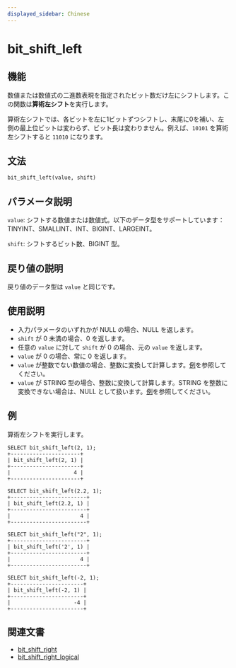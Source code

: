 ```yaml
---
displayed_sidebar: Chinese
---
```


# bit_shift_left

## 機能

数値または数値式の二進数表現を指定されたビット数だけ左にシフトします。この関数は**算術左シフト**を実行します。

算術左シフトでは、各ビットを左に1ビットずつシフトし、末尾に0を補い、左側の最上位ビットは変わらず、ビット長は変わりません。例えば、`10101` を算術左シフトすると `11010` になります。

## 文法

```Haskell
bit_shift_left(value, shift)
```

## パラメータ説明

`value`: シフトする数値または数値式。以下のデータ型をサポートしています：TINYINT、SMALLINT、INT、BIGINT、LARGEINT。

`shift`: シフトするビット数、BIGINT 型。

## 戻り値の説明

戻り値のデータ型は `value` と同じです。

## 使用説明

- 入力パラメータのいずれかが NULL の場合、NULL を返します。
- `shift` が 0 未満の場合、0 を返します。
- 任意の `value` に対して `shift` が 0 の場合、元の `value` を返します。
- `value` が 0 の場合、常に 0 を返します。
- `value` が整数でない数値の場合、整数に変換して計算します。[例](#例)を参照してください。
- `value` が STRING 型の場合、整数に変換して計算します。STRING を整数に変換できない場合は、NULL として扱います。[例](#例)を参照してください。

## 例

算術左シフトを実行します。

```Plain
SELECT bit_shift_left(2, 1);
+----------------------+
| bit_shift_left(2, 1) |
+----------------------+
|                    4 |
+----------------------+

SELECT bit_shift_left(2.2, 1);
+------------------------+
| bit_shift_left(2.2, 1) |
+------------------------+
|                      4 |
+------------------------+

SELECT bit_shift_left("2", 1);
+------------------------+
| bit_shift_left('2', 1) |
+------------------------+
|                      4 |
+------------------------+

SELECT bit_shift_left(-2, 1);
+-----------------------+
| bit_shift_left(-2, 1) |
+-----------------------+
|                    -4 |
+-----------------------+
```

## 関連文書

- [bit_shift_right](bit_shift_right.md)
- [bit_shift_right_logical](bit_shift_right_logical.md)
